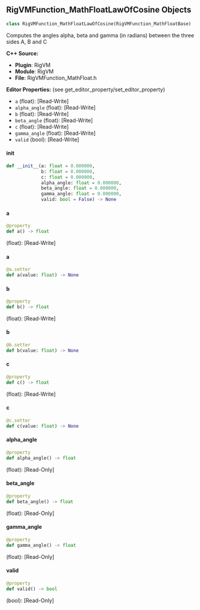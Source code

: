 ## RigVMFunction_MathFloatLawOfCosine Objects

```python
class RigVMFunction_MathFloatLawOfCosine(RigVMFunction_MathFloatBase)
```

Computes the angles alpha, beta and gamma (in radians) between the three sides A, B and C

**C++ Source:**

- **Plugin**: RigVM
- **Module**: RigVM
- **File**: RigVMFunction_MathFloat.h

**Editor Properties:** (see get_editor_property/set_editor_property)

- ``a`` (float):  [Read-Write]
- ``alpha_angle`` (float):  [Read-Write]
- ``b`` (float):  [Read-Write]
- ``beta_angle`` (float):  [Read-Write]
- ``c`` (float):  [Read-Write]
- ``gamma_angle`` (float):  [Read-Write]
- ``valid`` (bool):  [Read-Write]

<a id="unreal.RigVMFunction_MathFloatLawOfCosine.__init__"></a>

#### __init__

```python
def __init__(a: float = 0.000000,
             b: float = 0.000000,
             c: float = 0.000000,
             alpha_angle: float = 0.000000,
             beta_angle: float = 0.000000,
             gamma_angle: float = 0.000000,
             valid: bool = False) -> None
```

<a id="unreal.RigVMFunction_MathFloatLawOfCosine.a"></a>

#### a

```python
@property
def a() -> float
```

(float):  [Read-Write]

<a id="unreal.RigVMFunction_MathFloatLawOfCosine.a"></a>

#### a

```python
@a.setter
def a(value: float) -> None
```

<a id="unreal.RigVMFunction_MathFloatLawOfCosine.b"></a>

#### b

```python
@property
def b() -> float
```

(float):  [Read-Write]

<a id="unreal.RigVMFunction_MathFloatLawOfCosine.b"></a>

#### b

```python
@b.setter
def b(value: float) -> None
```

<a id="unreal.RigVMFunction_MathFloatLawOfCosine.c"></a>

#### c

```python
@property
def c() -> float
```

(float):  [Read-Write]

<a id="unreal.RigVMFunction_MathFloatLawOfCosine.c"></a>

#### c

```python
@c.setter
def c(value: float) -> None
```

<a id="unreal.RigVMFunction_MathFloatLawOfCosine.alpha_angle"></a>

#### alpha_angle

```python
@property
def alpha_angle() -> float
```

(float):  [Read-Only]

<a id="unreal.RigVMFunction_MathFloatLawOfCosine.beta_angle"></a>

#### beta_angle

```python
@property
def beta_angle() -> float
```

(float):  [Read-Only]

<a id="unreal.RigVMFunction_MathFloatLawOfCosine.gamma_angle"></a>

#### gamma_angle

```python
@property
def gamma_angle() -> float
```

(float):  [Read-Only]

<a id="unreal.RigVMFunction_MathFloatLawOfCosine.valid"></a>

#### valid

```python
@property
def valid() -> bool
```

(bool):  [Read-Only]

<a id="unreal.RigUnit_MathFloatLawOfCosine"></a>